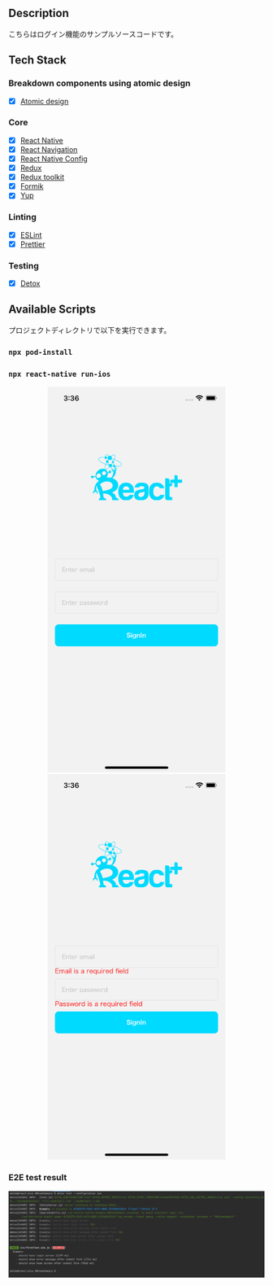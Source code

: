## Description

こちらはログイン機能のサンプルソースコードです。

## Tech Stack

### Breakdown components using atomic design
- [x] [Atomic design](https://bradfrost.com/blog/post/atomic-web-design/)

### Core

- [x] [React Native](https://reactnative.dev/)
- [x] [React Navigation](https://reactnavigation.org/)
- [x] [React Native Config](https://github.com/luggit/react-native-config)
- [x] [Redux](https://redux.js.org/)
- [x] [Redux toolkit](https://redux-toolkit.js.org/)
- [x] [Formik](https://formik.org/)
- [x] [Yup](https://github.com/jquense/yup/)

### Linting

- [x] [ESLint](https://eslint.org/)
- [x] [Prettier](https://prettier.io/)

### Testing

- [x] [Detox](https://github.com/wix/Detox/)


## Available Scripts

プロジェクトディレクトリで以下を実行できます。

### `npx pod-install`
### `npx react-native run-ios`

<p align="center">
  <img src="https://github.com/react-plus/RNCodeSample/blob/master/images/login.png?raw=true" width="350" title="">
  <img src="https://github.com/react-plus/RNCodeSample/blob/master/images/login_error.png?raw=true" width="350" alt="">
</p>

### E2E test result

<p align="center">
  <img src="https://github.com/react-plus/RNCodeSample/blob/master/images/e2e_test_result.png?raw=true" width="850" title="">
</p>
